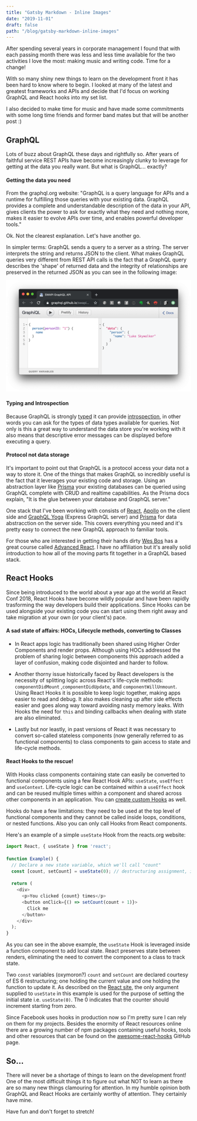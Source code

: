 ```yaml
---
title: "Gatsby Markdown - Inline Images"
date: "2019-11-01"
draft: false
path: "/blog/gatsby-markdown-inline-images"
---
```


After spending several years in corporate management I found that with each passing month there was less and less time available for the two activities I love the most: making music and writing code. Time for a change!

With so many shiny new things to learn on the development front it has been hard to know where to begin. I looked at many of the latest and greatest frameworks and APIs and decide that I'd focus on working GraphQL and React hooks into my set list.

I also decided to make time for music and have made some commitments with some long time friends and former band mates but that will be another post :)

## GraphQL

Lots of buzz about GraphQL these days and rightfully so. After years of faithful service REST APIs have become increasingly clunky to leverage for getting at the data you really want. But what is GraphQL... exactly?

#### Getting the data you need

From the graphql.org website: "GraphQL is a query language for APIs and a runtime for fulfilling those queries with your existing data. GraphQL provides a complete and understandable description of the data in your API, gives clients the power to ask for exactly what they need and nothing more, makes it easier to evolve APIs over time, and enables powerful developer tools."

Ok. Not the clearest explanation. Let's have another go.

In simpler terms: GraphQL sends a query to a server as a string. The server interprets the string and returns JSON to the client. What makes GraphQL queries very different from REST API calls is the fact that a GraphQL query describes the 'shape' of returned data and the integrity of relationships are preserved in the returned JSON as you can see in the following image:

 ![graphql](./graphql_pic.png)

#### Typing and Introspection

Because GraphQL is strongly [typed](https://graphql.org/learn/schema/) it can provide [introspection](https://graphql.org/learn/introspection/), in other words you can ask for the types of data types available for queries. Not only is this a great way to understand the data store you're working with it also means that descriptive error messages can be displayed before executing a query.

#### Protocol not data storage

It's important to point out that GraphQL is a protocol access your data not a way to store it. One of the things that makes GraphQL so incredibly useful is the fact that it leverages your existing code and storage. Using an abstraction layer like [Prisma](https://www.prisma.io/docs/1.4/reference/introduction/what-is-prisma-apohpae9ju) your existing databases can be queried using GraphQL complete with CRUD and realtime capabilities. As the Prisma docs explain, "It is the glue between your database and GraphQL server."

One stack that I've been working with consists of [React](https://reactjs.org), [Apollo](https://www.apollographql.com) on the client side and [GraphQL Yoga](https://github.com/prisma-labs/graphql-yoga) (Express GraphQL server) and [Prisma](https://www.prisma.io/docs/1.4/reference/introduction/what-is-prisma-apohpae9ju) for data abstracction on the server side. This covers everything you need and it's pretty easy to connect the new GraphQL approach to familiar tools. 

For those who are interested in getting their hands dirty [Wes Bos](https://wesbos.com/) has a great course called [Advanced React](https://advancedreact.com/). I have no affiliation but it's areally solid introduction to how all of the moving parts fit together in a GraphQL based stack.

## React Hooks

Since being introduced to the world about a year ago at the world at React Conf 2018, React Hooks have become wildly popular and have been rapidly trasforming the way developers build their applications. Since Hooks can be used alongside your existing code you can start using them right away and take migration at your own (or your client's) pace.

#### A sad state of affairs: HOCs, Lifecycle methods, converting to Classes

- In React apps logic has traditionally been shared using Higher Order Components and render props. Although using HOCs addressed the problem of sharing logic between components this approach added a layer of confusion, making code disjointed and harder to follow.

- Another thorny issue historically faced by React developers is the necessity of splitting logic across React's life-cycle methods: `componentDidMount` ,`componentDidUpdate`, and `componentWillUnmount`. Using React Hooks it is possible to keep logic together, making apps easier to read and debug. It also makes cleaning up after side effects easier and goes along way toward avoiding nasty memory leaks. With Hooks the need for `this` and  binding callbacks when dealing with state are also eliminated.

- Lastly but nor leastly, in past versions of React it was necessary to convert so-called stateless components (now generally referred to as functional components) to class components to gain access to state and life-cycle methods. 

#### React Hooks to the rescue!

With Hooks class components containing state can easily be converted to functional components using a few React Hook APIs: `useState`, `useEffect` and `useContext`. Life-cycle logic can be contained within a `useEffect` hook and can be reused multiple times within a component and shared across other components in an application. You can [create custom Hooks](https://reactjs.org/docs/hooks-overview.html#building-your-own-hooks) as well. 

Hooks do have a few limitations: they need to be used at the top level of functional components and they cannot be called inside loops, conditions, or nested functions. Also you can only call Hooks from React components.

Here's an example of a simple `useState` Hook from the reacts.org website:

```javascript
import React, { useState } from 'react';

function Example() {
  // Declare a new state variable, which we'll call "count"
  const [count, setCount] = useState(0); // destructuring assignment, initial state set to 0

  return (
    <div>
      <p>You clicked {count} times</p>
      <button onClick={() => setCount(count + 1)}>
        Click me
      </button>
    </div>
  );
}
```

As you can see in the above example, the `useState` Hook is leveraged inside a function component to add local state. React preserves state between renders, eliminating the need to convert the component to a class to track state.

Two `const` variables (oxymoron?) `count` and `setCount` are declared courtesy of ES 6 restructuring; one holding the current value and one holding the function to update it. As described on the [React site](https://reactjs.org/docs/hooks-overview.html#building-your-own-hooks), the only argument supplied to `useState` in this example is used for the purpose of setting the initial state i.e. `useState(0)`. The 0 indicates that the counter should increment starting from zero. 

Since Facebook uses hooks in production now so I'm pretty sure I can rely on them for my projects. Besides the enormity of React resources online there are a growing number of npm packages containing useful hooks, tools and other resources that can be found on the [awesome-react-hooks](https://github.com/rehooks/awesome-react-hooks) GitHub page.

## So...

There will never be a shortage of things to learn on the development front! One of the most difficult things it to figure out what NOT to learn as there are so many new things clamouring for attention. In my humble opinion both GraphQL and React Hooks are certainly worthy of attention. They certainly have mine.

Have fun and don't forget to stretch!

